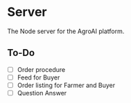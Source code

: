 # Server

The Node server for the AgroAI platform.

## To-Do

- [ ] Order procedure
- [ ] Feed for Buyer
- [ ] Order listing for Farmer and Buyer
- [ ] Question Answer
